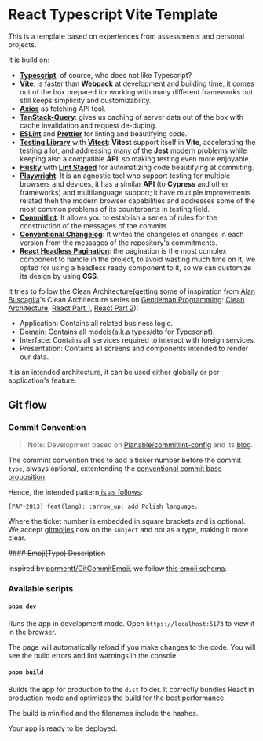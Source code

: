 # React Typescript Vite Template

This is a template based on experiences from assessments and personal projects.

It is build on:
- [**Typescript**](https://www.typescriptlang.org/), of course, who does not like Typescript?
- [**Vite**](https://vitejs.dev/): is faster than **Webpack** at development and building time, it comes out of the box prepared for working with many different frameworks but still keeps simplicity and customizability.
- [**Axios**](https://github.com/axios/axios) as fetching API tool.
- [**TanStack-Query**](https://tanstack.com/query/v4/docs/react/overview): gives us caching of server data out of the box with cache invalidation and request de-duping.
- [**ESLint**](https://eslint.org/) and [**Prettier**](https://prettier.io/) for linting and beautifying code.
- [**Testing Library**](https://testing-library.com/) with **[Vitest](https://vitest.dev/)**: **Vitest** support itself in **Vite**, accelerating the testing a lot, and addressing many of the **Jest** modern problems while keeping also a compatible **API**, so making testing even more enjoyable.
- [**Husky**](https://typicode.github.io/husky/#/) with [**Lint Staged**](https://github.com/okonet/lint-staged) for automatizing code beautifying at commiting.
- [**Playwright**](https://playwright.dev/): It is an agnostic tool who support testing for multiple browsers and devices, it has a similar **API** (to **Cypress** and other frameworks) and multilanguage support; it have multiple improvements related theh the modern browser capabilities and addresses some of the most common problems of its counterparts in testing field.
- [**Commitlint**](https://github.com/conventional-changelog/commitlint): It allows you to establish a series of rules for the construction of the messages of the commits.
- [**Conventional Changelog**](https://github.com/conventional-changelog/conventional-changelog): It writes the changelos of changes in each version from the messages of the repository's commitments.
- [**React Headless Pagination**](https://github.com/fullhdpixel/react-headless-pagination): the pagination is the most complex component to handle in the project, to avoid wasting much time on it, we opted for using a headless ready component to it, so we can customize its design by using **CSS**.

It tries to follow the Clean Architecture(getting some of inspiration from [Alan Buscaglia](https://www.linkedin.com/in/alanbuscaglia/)'s Clean Architecture series on [Gentleman Programming](https://www.youtube.com/c/GentlemanProgramming): [Clean Architecture](https://www.youtube.com/watch?v=vRGVnqylO68), [React Part 1](https://www.youtube.com/watch?v=5LqhlCd2_nE), [React Part 2](https://www.youtube.com/watch?v=XEcZaKK38fg)):
- Application: Contains all related business logic.
- Domain: Contains all models(a.k.a types/dto for Typescript).
- Interface: Contains all services required to interact with foreign services.
- Presentation: Contains all screens and components intended to render our data.

It is an intended architecture, it can be used either globally or per application's feature.

## Git flow

### Commit Convention

> Note: Development based on  [Planable/commitlint-config](https://github.com/Planable/commitlint-config) and its [blog](https://strdr4605.com/commitlint-custom-commit-message-with-emojis).

The commint convention tries to add a ticker number before the commit `type`, always optional, extentending the [conventional commit base proposition](https://www.conventionalcommits.org/en/v1.0.0/).

Hence, the intended pattern[ is as follows](https://regex101.com/r/YyeQ0X/1):

```
[PAP-2013] feat(lang): :arrow_up: add Polish language.
```

Where the ticket number is embedded in square brackets and is optional. We accept [gitmojies](https://gitmoji.dev/) now on the `subject` and not  as a type, making it more clear.

~~#### Emoji(Type) Description~~

~~Inspired by [parmentf/GitCommitEmoji](https://gist.github.com/parmentf/035de27d6ed1dce0b36a), we follow [this emoji schema](https://gitmoji.dev/).~~

### Available scripts

#### `pnpm dev`

Runs the app in development mode.
Open `https://localhost:5173` to view it in the browser.

The page will automatically reload if you make changes to the code.
You will see the build errors and lint warnings in the console.

#### `pnpm build`

Builds the app for production to the `dist` folder.
It correctly bundles React in production mode and optimizes the build for the best performance.

The build is minified and the filenames include the hashes.

Your app is ready to be deployed.
